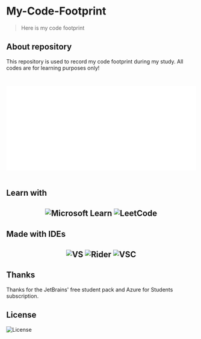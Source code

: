 # My-Code-Footprint
> Here is my code footprint
## About repository
This repository is used to record my code footprint during my study. All codes are for learning purposes only!
<h1 align="center">
  <img src="https://github.com/GeorgeDong32/Public-Resources/blob/main/MFC_licenses.svg" alt="License">
<h1>

## Learn with
<h2 align="center">
  <img src="https://img.shields.io/badge/Microsoft_Learn-FFFFFF?style=for-the-badge&logo=microsoft&logoColor=258ffa" alt="Microsoft Learn" width="300">
  <img src="https://img.shields.io/badge/LeetCode-FFFFFF?style=for-the-badge&logo=LeetCode&logoColor=#d16c06" alt="LeetCode" width="195">
  <!--<img src="https://img.shields.io/badge/Runoob-FFFFFF?style=for-the-badge&logo=RUNOOB&logoColor=#d16c06" alt="LeetCode" width="195">--!>
</h2>

## Made with IDEs
<h2 align="center">
  <img src="https://img.shields.io/badge/Visual_Studio-FFFFFF?style=for-the-badge&logo=visual%20studio&logoColor=9679bf" alt="VS" width="254">
  <img src="https://img.shields.io/badge/JetBrains-FFFFFF?style=for-the-badge&logo=JetBrains&logoColor=black" alt="Rider" width="200">
  <img src="https://img.shields.io/badge/Visual_Studio_Code-FFFFFF?style=for-the-badge&logo=visual%20studio%20code&logoColor=229eff" alt="VSC" width="322">
  <!--<img src="https://img.shields.io/badge/Qt-%23217346.svg?style=for-the-badge&logo=Qt&logoColor=white" alt="QT" width="80">--!>
</h2>

## Thanks
Thanks for the JetBrains' free student pack and Azure for Students subscription.

## License
<img src="https://github.com/GeorgeDong32/My-Code-Footprint/blob/main/MCF-License.png" alt="License" width="1200">
